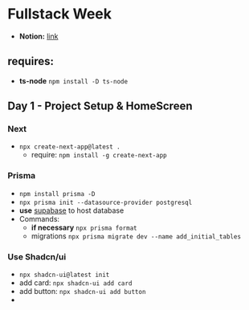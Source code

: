 # Fullstack Week


* **Notion:** [link](https://narrow-beach-a00.notion.site/Full-Stack-Week-3-Edi-o-f633d6a03555413e874a5e826bbaaf35)

## requires:

* **ts-node** `npm install -D ts-node`



## Day 1 - Project Setup & HomeScreen

### Next
* `npx create-next-app@latest .`
  - require: `npm install -g create-next-app` 

### Prisma
* `npm install prisma -D`
* `npx prisma init --datasource-provider postgresql`
* **use** [supabase](https://supabase.com/) to host database
* Commands:
  - **if necessary** `npx prisma format`
  - migrations `npx prisma migrate dev --name add_initial_tables`

### Use Shadcn/ui
* `npx shadcn-ui@latest init`
* add card: `npx shadcn-ui add card`
* add button: `npx shadcn-ui add button`
* 